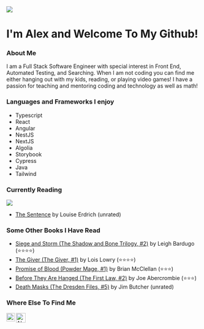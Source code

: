 <img src="https://c.tenor.com/-Kgr-uW4GA8AAAAi/hello.gif"/> 

# I'm Alex and Welcome To My Github!

### About Me
  I am a Full Stack Software Engineer with special interest in Front End, Automated Testing, and Searching.  When I am not coding you can find me either hanging out 
  with my kids, reading, or playing video games!  I have a passion for teaching and mentoring coding and technology as well as math!
  
### Languages and Frameworks I enjoy
- Typescript
- React
- Angular
- NestJS
- NextJS
- Algolia
- Storybook
- Cypress 
- Java
- Tailwind


### Currently Reading
 <img src="https://c.tenor.com/CsPCJHIlhy8AAAAC/frantic-studying.gif" />
 
 <!-- GOODREADS-LIST:START -->
- [The Sentence](https://www.goodreads.com/review/show/5508137316?utm_medium=api&utm_source=rss) by Louise Erdrich (unrated)
<!-- GOODREADS-LIST:END -->
 
### Some Other Books I Have Read 
<!-- GOODREADS-READ-LIST:START -->
- [Siege and Storm (The Shadow and Bone Trilogy, #2)](https://www.goodreads.com/review/show/4553409146?utm_medium=api&utm_source=rss) by Leigh Bardugo (⭐⭐⭐⭐)
- [The Giver (The Giver, #1)](https://www.goodreads.com/review/show/3709054059?utm_medium=api&utm_source=rss) by Lois Lowry (⭐⭐⭐⭐)
- [Promise of Blood (Powder Mage, #1)](https://www.goodreads.com/review/show/3754125790?utm_medium=api&utm_source=rss) by Brian  McClellan (⭐⭐⭐)
- [Before They Are Hanged (The First Law, #2)](https://www.goodreads.com/review/show/5450261047?utm_medium=api&utm_source=rss) by Joe Abercrombie (⭐⭐⭐)
- [Death Masks (The Dresden Files, #5)](https://www.goodreads.com/review/show/3503016144?utm_medium=api&utm_source=rss) by Jim Butcher (unrated)
<!-- GOODREADS-READ-LIST:END -->

### Where Else To Find Me
<a href="https://www.linkedin.com/in/alexandria-piatt-189505120/">
  <img align="left" alt="Alex's LinkedIn" width="22px" src="https://raw.githubusercontent.com/peterthehan/peterthehan/master/assets/linkedin.svg" />
</a>
<a href="https://www.goodreads.com/user/show/21969908-alexandria-marie">
  <img align="left" alt="Alex's Goodreads" width="25px" src="https://upload.wikimedia.org/wikipedia/commons/5/5a/Goodreads_logo_-_SuperTinyIcons.svg" />
</a>
<!---
amrunnells/amrunnells is a ✨ special ✨ repository because its `README.md` (this file) appears on your GitHub profile.
You can click the Preview link to take a look at your changes.
--->
